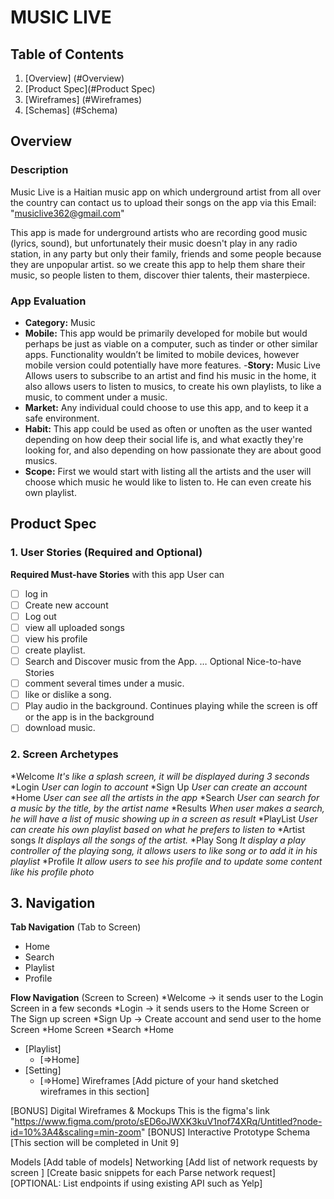# MUSIC LIVE
## Table of Contents
1. [Overview] (#Overview)
2. [Product Spec](#Product Spec)
3. [Wireframes] (#Wireframes)
4. [Schemas] (#Schema)

## Overview
### Description

Music Live is a Haitian music app on which underground artist from all over the country
 can contact us to upload their songs on the app via this Email: "musiclive362@gmail.com"

This app is made for underground artists who are recording good music (lyrics, sound), but unfortunately 
their music doesn't play in any radio station, in any party but only their family, friends and some people because they are unpopular artist.
so we create this app to help them share their music, so people listen to them, discover thier talents, their masterpiece.


### App Evaluation
- **Category:** Music
- **Mobile:** This app would be primarily developed for mobile but would perhaps be just as viable on a computer, such as tinder or other similar apps. Functionality wouldn’t be limited to mobile devices, however mobile version could potentially have more features.
-**Story:** Music Live Allows users  to subscribe to an artist and find his music in the home, it also allows users to listen to musics, to create his own playlists, to like a music, to comment under a music.
- **Market:** Any individual could choose to use this app, and to keep it a safe environment.
- **Habit:** This app could be used as often or unoften as the user wanted depending on how deep their social life is, and what exactly they're looking for, and also depending on how passionate they are about good musics.
- **Scope:** First we would start with listing all the artists and the user will choose which music he would like to listen to. He can even create his own playlist.

## Product Spec
### 1. User Stories (Required and Optional)
**Required Must-have Stories**
with this app User can 
- [ ] log in 
- [ ] Create new account 
- [ ] Log out
- [ ] view all uploaded songs
- [ ] view his profile
- [ ] create  playlist.
- [ ] Search and Discover music from the App.
…
Optional Nice-to-have Stories
- [ ] comment several times under a music.
- [ ] like or dislike a song.
- [ ] Play audio in the background.
	Continues playing while the screen is off or the app is in the background
- [ ] download music.

### 2. Screen Archetypes
*Welcome 
	*It's like a splash screen, it will be displayed during 3 seconds*
*Login
   *User can login to account* 
*Sign Up
	*User can create an account*
*Home 
	*User can see all the artists in the app*
*Search 
	*User can search for a music by the title, by the artist name* 
*Results
	*When user makes a search, he will have a list of music showing up in a screen as result*
*PlayList 
	*User can create his own playlist based on what he prefers to listen to* 
*Artist songs 
	*It displays all the songs of the artist.*
*Play Song
	*It display a play controller of the playing song, it allows users to like song or to add it in his playlist*
*Profile
	*It allow users to see his profile and to update some content like his profile photo*

## 3. Navigation
**Tab Navigation** (Tab to Screen)

 * Home
 * Search
 * Playlist
 * Profile

**Flow Navigation** (Screen to Screen)
*Welcome -> it sends user to the Login Screen in a few seconds
*Login	-> it sends users to the Home Screen or The Sign up screen
*Sign Up -> Create account and send user to the home Screen
*Home Screen 
*Search
	*Home
 * [Playlist]
   * [=>Home]
 * [Setting]
   * [=>Home]
Wireframes
[Add picture of your hand sketched wireframes in this section]

[BONUS] Digital Wireframes & Mockups
This is the figma's link "https://www.figma.com/proto/sED6oJWXK3kuV1nof74XRq/Untitled?node-id=10%3A4&scaling=min-zoom"
[BONUS] Interactive Prototype
Schema
[This section will be completed in Unit 9]

Models
[Add table of models]
Networking
[Add list of network requests by screen ]
[Create basic snippets for each Parse network request]
[OPTIONAL: List endpoints if using existing API such as Yelp]
